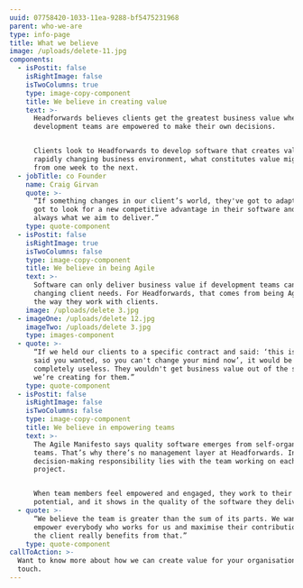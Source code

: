 ```yaml
---
uuid: 07758420-1033-11ea-9288-bf5475231968
parent: who-we-are
type: info-page
title: What we believe
image: /uploads/delete-11.jpg
components:
  - isPostit: false
    isRightImage: false
    isTwoColumns: true
    type: image-copy-component
    title: We believe in creating value
    text: >-
      Headforwards believes clients get the greatest business value when Agile
      development teams are empowered to make their own decisions.


      Clients look to Headforwards to develop software that creates value. In a
      rapidly changing business environment, what constitutes value might change
      from one week to the next.
  - jobTitle: co Founder
    name: Craig Girvan
    quote: >-
      “If something changes in our client’s world, they've got to adapt, they've
      got to look for a new competitive advantage in their software and that’s
      always what we aim to deliver.”
    type: quote-component
  - isPostit: false
    isRightImage: true
    isTwoColumns: false
    type: image-copy-component
    title: We believe in being Agile
    text: >-
      Software can only deliver business value if development teams can adapt to
      changing client needs. For Headforwards, that comes from being Agile in
      the way they work with clients.
    image: /uploads/delete 3.jpg
  - imageOne: /uploads/delete 12.jpg
    imageTwo: /uploads/delete 3.jpg
    type: images-component
  - quote: >-
      “If we held our clients to a specific contract and said: ‘this is what you
      said you wanted, so you can't change your mind now’, it would be
      completely useless. They wouldn't get business value out of the software
      we’re creating for them.”
    type: quote-component
  - isPostit: false
    isRightImage: false
    isTwoColumns: false
    type: image-copy-component
    title: We believe in empowering teams
    text: >-
      The Agile Manifesto says quality software emerges from self-organising
      teams. That’s why there’s no management layer at Headforwards. Instead,
      decision-making responsibility lies with the team working on each client
      project.


      When team members feel empowered and engaged, they work to their full
      potential, and it shows in the quality of the software they deliver.
  - quote: >-
      “We believe the team is greater than the sum of its parts. We want to
      empower everybody who works for us and maximise their contribution – and
      the client really benefits from that.”
    type: quote-component
callToAction: >-
  Want to know more about how we can create value for your organisation? Get in
  touch.
---
```


